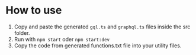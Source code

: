 # How to use

1. Copy and paste the generated `gql.ts` and `graphql.ts` files inside the src folder.
2. Run with `npm start` oder `npm start:dev`
3. Copy the code from generated functions.txt file into your utility files.
